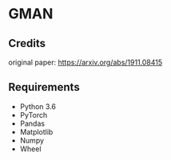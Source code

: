 # GMAN

## Credits
original paper: https://arxiv.org/abs/1911.08415 


##  Requirements
* Python 3.6
* PyTorch
* Pandas
* Matplotlib
* Numpy
* Wheel


